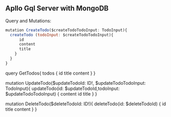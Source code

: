 ## Apllo Gql Server with MongoDB

Query and Mutations:

```js
mutation CreateTodo($createTodoTodoInput: TodoInput){
  createTodo (todoInput: $createTodoTodoInput){
      id
      content
      title
    }
  }
}
```

query GetTodos{
   todos {
     id
     title
     content
   }
}

mutation UpdateTodo($updateTodoId: ID!, $updateTodoTodoInput: TodoInput){
  updateTodo(id: $updateTodoId,todoInput: $updateTodoTodoInput) {
    content
    id
    title
  }
}

mutation DeleteTodo($deleteTodoId: ID!){
deleteTodo(id: $deleteTodoId) {
  id
  title
  content
}
}